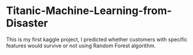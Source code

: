 # Titanic-Machine-Learning-from-Disaster
This is my first kaggle project, I predicted whether customers with specific features would survive or not using Random Forest algorithm. 
